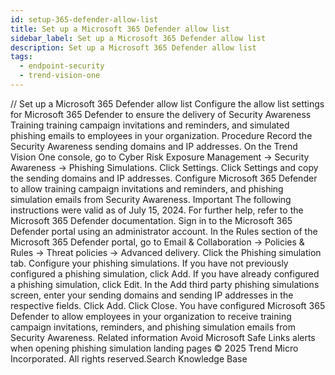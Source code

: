 ```yaml
---
id: setup-365-defender-allow-list
title: Set up a Microsoft 365 Defender allow list
sidebar_label: Set up a Microsoft 365 Defender allow list
description: Set up a Microsoft 365 Defender allow list
tags:
  - endpoint-security
  - trend-vision-one
---
```


/*<![CDATA[*/ $('#title').html($('meta[name=map-description]').attr('content')); /*]]>*/ Set up a Microsoft 365 Defender allow list Configure the allow list settings for Microsoft 365 Defender to ensure the delivery of Security Awareness Training training campaign invitations and reminders, and simulated phishing emails to employees in your organization. Procedure Record the Security Awareness sending domains and IP addresses. On the Trend Vision One console, go to Cyber Risk Exposure Management → Security Awareness → Phishing Simulations. Click Settings. Click Settings and copy the sending domains and IP addresses. Configure Microsoft 365 Defender to allow training campaign invitations and reminders, and phishing simulation emails from Security Awareness. Important The following instructions were valid as of July 15, 2024. For further help, refer to the Microsoft 365 Defender documentation. Sign in to the Microsoft 365 Defender portal using an administrator account. In the Rules section of the Microsoft 365 Defender portal, go to Email & Collaboration → Policies & Rules → Threat policies → Advanced delivery. Click the Phishing simulation tab. Configure your phishing simulations. If you have not previously configured a phishing simulation, click Add. If you have already configured a phishing simulation, click Edit. In the Add third party phishing simulations screen, enter your sending domains and sending IP addresses in the respective fields. Click Add. Click Close. You have configured Microsoft 365 Defender to allow employees in your organization to receive training campaign invitations, reminders, and phishing simulation emails from Security Awareness. Related information Avoid Microsoft Safe Links alerts when opening phishing simulation landing pages © 2025 Trend Micro Incorporated. All rights reserved.Search Knowledge Base